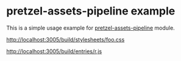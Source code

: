# pretzel-assets-pipeline example

This is a simple usage example for [pretzel-assets-pipeline](https://github.com/Tickaroo/pretzel-assets-pipeline) module.

[http://localhost:3005/build/stylesheets/foo.css](http://localhost:3005/build/stylesheets/foo.css)

[http://localhost:3005/build/entries/r.js](http://localhost:3005/build/entries/r.js)
